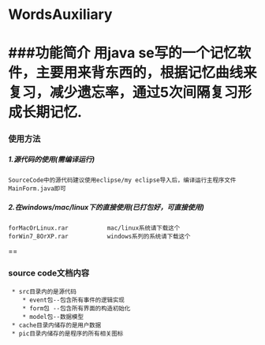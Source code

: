 # WordsAuxiliary
###功能简介
        用java se写的一个记忆软件，主要用来背东西的，根据记忆曲线来复习，减少遗忘率，通过5次间隔复习形成长期记忆.
==
### 使用方法
##### 1.源代码的使用(需编译运行)
    SourceCode中的源代码建议使用eclipse/my eclipse导入后，编译运行主程序文件MainForm.java即可
##### 2.在windows/mac/linux下的直接使用(已打包好，可直接使用)
    forMacOrLinux.rar           mac/linux系统请下载这个 
    forWin7_8OrXP.rar           windows系列的系统请下载这个
==
### source code文档内容
     * src目录内的是源代码
        * event包--包含所有事件的逻辑实现
        * form包 --包含所有界面的构造初始化
        * model包--数据模型
     * cache目录内储存的是用户数据
     * pic目录内储存的是程序的所有相关图标

